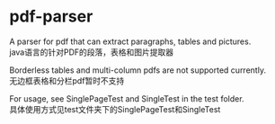# pdf-parser
A parser for pdf that can extract paragraphs, tables and pictures.    
java语言的针对PDF的段落，表格和图片提取器

Borderless tables and multi-column pdfs are not supported currently.  
无边框表格和分栏pdf暂时不支持 

For usage, see SinglePageTest and SingleTest in the test folder.    
具体使用方式见test文件夹下的SinglePageTest和SingleTest  
